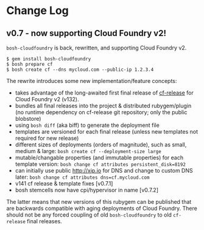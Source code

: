 # Change Log

## v0.7 - now supporting Cloud Foundry v2!

`bosh-cloudfoundry` is back, rewritten, and supporting Cloud Foundry v2.

```
$ gem install bosh-cloudfoundry
$ bosh prepare cf
$ bosh create cf --dns mycloud.com --public-ip 1.2.3.4
```

The rewrite introduces some new implementation/feature concepts:

* takes advantage of the long-awaited first final release of [cf-release](https://github.com/cloudfoundry/cf-release) for Cloud Foundry v2 (v132).
* bundles all final releases into the project & distributed rubygem/plugin (no runtime dependency on cf-release git repository; only the public blobstore)
* using `bosh diff` (aka biff) to generate the deployment file
* templates are versioned for each final release (unless new templates not required for new release)
* different sizes of deployments (orders of magnitude), such as small, medium & large: `bosh create cf --deployment-size large`
* mutable/changable properties (and immutable properties) for each template version: `bosh change cf attributes persistent_disk=8192`
* can initially use public http://xip.io for DNS and change to custom DNS later: `bosh change cf attributes dns=cf.mycloud.com`
* v141 cf release & template fixes [v0.7.1]
* bosh stemcells now have cpi/hypervisor in name [v0.7.2]

The latter means that new versions of this rubygem can be published that are backwards compatible with aging deployments of Cloud Foundry. There should not be any forced coupling of old `bosh-cloudfoundry` to old `cf-release` final releases.
